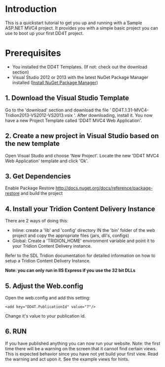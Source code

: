# Introduction #

This is a quickstart tutorial to get you up and running with a Sample ASP.NET MVC4 project. It provides you with a simple basic project you can use to boot up your first DD4T project.

# Prerequisites #
  * You installed the DD4T Templates. (If not: check out the download section)
  * Visual Studio 2012 or 2013 with the latest NuGet Package Manager installed ([Install NuGet Package Manager](http://visualstudiogallery.msdn.microsoft.com/27077b70-9dad-4c64-adcf-c7cf6bc9970c))

## 1. Download the Visual Studio Template ##
Go to the 'download'  section and download the file ' DD4T.1.31-MVC4-Tridion2013-VS2012-VS2013.vsix '.
After downloading, install it.
You now have a new Project Template called 'DD4T MVC4 Web Application'.

## 2. Create a new project in Visual Studio based on the new template ##
Open Visual Studio and choose 'New Project'.
Locate the new 'DD4T MVC4 Web Application'  template and click 'Ok'.

## 3. Get Dependencies ##
Enable Package Restore http://docs.nuget.org/docs/reference/package-restore and build the project

## 4. Install your Tridion Content Delivery Instance ##
There are 2 ways of doing this:

  * Inline: create a 'lib' and 'config' directory IN the 'bin' folder of the web project and copy the appropriate files (jars, dll's, configs)
  * Global: Create a 'TRIDION\_HOME' environment variable and point it to your Tridion Content Delivery instance.

Refer to the SDL Tridion documentation for detailed information on how to setup a Tridion Content Delivery Instance.

**Note: you can only run in IIS Express if you use the 32 bit DLLs**

## 5. Adjust the Web.config ##
Open the web.config and add this setting:
```
<add key="DD4T.PublicationId" value="7"/>
```
Change it's value to your publication id.

## 6. RUN ##
If you have published anything you can now run your website.
Note: the first time there will be a warning on the screen that it cannot find certain views. This is expected behavior since you have not yet build your first view. Read the warning and act upon it. See the example views for hints.